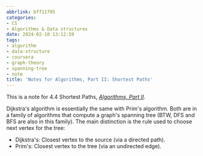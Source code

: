 ```yaml
---
abbrlink: bff11795
categories:
- CS
- Algorithms & Data structures
date: 2024-02-10 13:12:59
tags:
- algorithm
- data-structure
- coursera
- graph-theory
- spanning-tree
- note
title: 'Notes for Algorithms, Part II: Shortest Paths'
---
```


This is a note for 4.4 Shortest Paths, _[Algorithms, Part II](https://www.coursera.org/learn/algorithms-part2/)_.

<!--more-->

Dijkstra's algorithm is essentially the same with Prim's algorithm. Both are in a family of algorithms that compute a graph's spanning tree (BTW, DFS and BFS are also in this family). The main distinction is the rule used to choose next vertex for the tree:

- Dijkstra's: Closest vertex to the source (via a directed path).
- Prim's: Closest vertex to the tree (via an undirected edge).